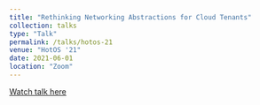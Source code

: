 ```yaml
---
title: "Rethinking Networking Abstractions for Cloud Tenants"
collection: talks
type: "Talk"
permalink: /talks/hotos-21
venue: "HotOS '21"
date: 2021-06-01
location: "Zoom"
---
```

[Watch talk here](https://www.youtube.com/watch?v=YR24NIBxOcY&list=PLl-7Fg11LUZe_6cCrz6sVvTbE_8SEobNB&index=6)
